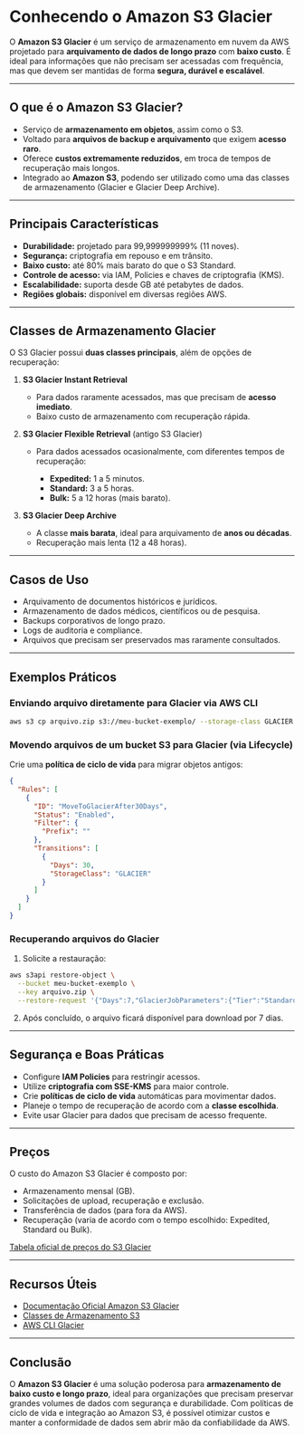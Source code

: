 #  Conhecendo o Amazon S3 Glacier

O **Amazon S3 Glacier** é um serviço de armazenamento em nuvem da AWS projetado para **arquivamento de dados de longo prazo** com **baixo custo**. É ideal para informações que não precisam ser acessadas com frequência, mas que devem ser mantidas de forma **segura, durável e escalável**.

---

##  O que é o Amazon S3 Glacier?

* Serviço de **armazenamento em objetos**, assim como o S3.
* Voltado para **arquivos de backup e arquivamento** que exigem **acesso raro**.
* Oferece **custos extremamente reduzidos**, em troca de tempos de recuperação mais longos.
* Integrado ao **Amazon S3**, podendo ser utilizado como uma das classes de armazenamento (Glacier e Glacier Deep Archive).

---

##  Principais Características

* **Durabilidade:** projetado para 99,999999999% (11 noves).
* **Segurança:** criptografia em repouso e em trânsito.
* **Baixo custo:** até 80% mais barato do que o S3 Standard.
* **Controle de acesso:** via IAM, Policies e chaves de criptografia (KMS).
* **Escalabilidade:** suporta desde GB até petabytes de dados.
* **Regiões globais:** disponível em diversas regiões AWS.

---

##  Classes de Armazenamento Glacier

O S3 Glacier possui **duas classes principais**, além de opções de recuperação:

1. **S3 Glacier Instant Retrieval**

   * Para dados raramente acessados, mas que precisam de **acesso imediato**.
   * Baixo custo de armazenamento com recuperação rápida.

2. **S3 Glacier Flexible Retrieval** (antigo S3 Glacier)

   * Para dados acessados ocasionalmente, com diferentes tempos de recuperação:

     * **Expedited:** 1 a 5 minutos.
     * **Standard:** 3 a 5 horas.
     * **Bulk:** 5 a 12 horas (mais barato).

3. **S3 Glacier Deep Archive**

   * A classe **mais barata**, ideal para arquivamento de **anos ou décadas**.
   * Recuperação mais lenta (12 a 48 horas).

---

##  Casos de Uso

* Arquivamento de documentos históricos e jurídicos.
* Armazenamento de dados médicos, científicos ou de pesquisa.
* Backups corporativos de longo prazo.
* Logs de auditoria e compliance.
* Arquivos que precisam ser preservados mas raramente consultados.

---

##  Exemplos Práticos

### Enviando arquivo diretamente para Glacier via AWS CLI

```bash
aws s3 cp arquivo.zip s3://meu-bucket-exemplo/ --storage-class GLACIER
```

### Movendo arquivos de um bucket S3 para Glacier (via Lifecycle)

Crie uma **política de ciclo de vida** para migrar objetos antigos:

```json
{
  "Rules": [
    {
      "ID": "MoveToGlacierAfter30Days",
      "Status": "Enabled",
      "Filter": {
        "Prefix": ""
      },
      "Transitions": [
        {
          "Days": 30,
          "StorageClass": "GLACIER"
        }
      ]
    }
  ]
}
```

### Recuperando arquivos do Glacier

1. Solicite a restauração:

```bash
aws s3api restore-object \
  --bucket meu-bucket-exemplo \
  --key arquivo.zip \
  --restore-request '{"Days":7,"GlacierJobParameters":{"Tier":"Standard"}}'
```

2. Após concluído, o arquivo ficará disponível para download por 7 dias.

---

##  Segurança e Boas Práticas

* Configure **IAM Policies** para restringir acessos.
* Utilize **criptografia com SSE-KMS** para maior controle.
* Crie **políticas de ciclo de vida** automáticas para movimentar dados.
* Planeje o tempo de recuperação de acordo com a **classe escolhida**.
* Evite usar Glacier para dados que precisam de acesso frequente.

---

##  Preços

O custo do Amazon S3 Glacier é composto por:

* Armazenamento mensal (GB).
* Solicitações de upload, recuperação e exclusão.
* Transferência de dados (para fora da AWS).
* Recuperação (varia de acordo com o tempo escolhido: Expedited, Standard ou Bulk).

 [Tabela oficial de preços do S3 Glacier](https://aws.amazon.com/pt/s3/pricing/)

---

##  Recursos Úteis

* [Documentação Oficial Amazon S3 Glacier](https://docs.aws.amazon.com/amazonglacier/latest/dev/introduction.html)
* [Classes de Armazenamento S3](https://aws.amazon.com/pt/s3/storage-classes/)
* [AWS CLI Glacier](https://docs.aws.amazon.com/cli/latest/reference/glacier/)

---

##  Conclusão

O **Amazon S3 Glacier** é uma solução poderosa para **armazenamento de baixo custo e longo prazo**, ideal para organizações que precisam preservar grandes volumes de dados com segurança e durabilidade.
Com políticas de ciclo de vida e integração ao Amazon S3, é possível otimizar custos e manter a conformidade de dados sem abrir mão da confiabilidade da AWS.

